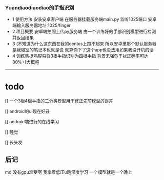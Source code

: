 ﻿### Yuandiaodiaodiao的手指识别

- 1 使用方法
安装安卓客户端 在服务器挂载服务端main.py 监听1025端口
安卓端输入服务器地址:1025/finger
- 2 项目概要
安卓端拍照上传py服务端
由一个训练好的手部识别模型进行检测并返回结果
- 3 (不知道为什么这东西在我的centos上跑不起来
所以安卓里那个默认服务器是我寝室的笔记本也就是说
就算你下了这个app也没法用如果我没开机的话
- 4 训练集捉鸡容易将3根手指识别为四根手指
背景无强烈干扰正确率可达80%+(大概吧
---
# todo
[] 一个3根4根手指的二分类模型用于修正先前模型的误差

[] android的ui现在好丑

[] android端进行的在线学习

[] 睡觉

[] 长头发


## 后记
md 没有gpu难受啊 我拿着低压u跑深度学习
一个模型就是一个晚上
